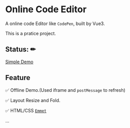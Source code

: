 # Online Code Editor

A online code Editor like `CodePen`, built by Vue3.  

This is a pratice project.  

## Status: ✏
<a href="//kongfandong.cn/coder">Simple Demo</a>

## Feature

✅ Offline Demo.(Used iframe and `postMessage` to refresh)

✅ Layout Resize and Fold.

✅ HTML/CSS <a href="https://docs.emmet.io/" target="_blank">`Emmet`</a>

...

